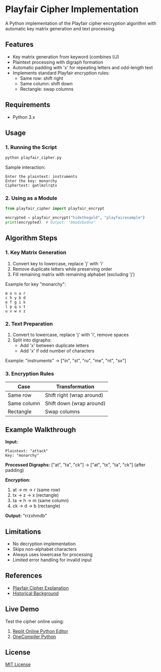 # Playfair Cipher Implementation

A Python implementation of the Playfair cipher encryption algorithm with automatic key matrix generation and text processing.

## Features
- Key matrix generation from keyword (combines I/J)
- Plaintext processing with digraph formation
- Automatic padding with 'x' for repeating letters and odd-length text
- Implements standard Playfair encryption rules:
  - Same row: shift right
  - Same column: shift down
  - Rectangle: swap columns

## Requirements
- Python 3.x

## Usage

### 1. Running the Script
```bash
python playfair_cipher.py
```
Sample interaction:
```
Enter the plaintext: instruments
Enter the key: monarchy
Ciphertext: gatlmzlrqtx
```

### 2. Using as a Module
```python
from playfair_cipher import playfair_encrypt

encrypted = playfair_encrypt("hidethegold", "playfairexample")
print(encrypted)  # Output: "bmodzbxdna"
```

## Algorithm Steps

### 1. Key Matrix Generation
1. Convert key to lowercase, replace 'j' with 'i'
2. Remove duplicate letters while preserving order
3. Fill remaining matrix with remaining alphabet (excluding 'j')

Example for key "monarchy":
```
m o n a r
c h y b d
e f g i k
l p q s t
u v w x z
```

### 2. Text Preparation
1. Convert to lowercase, replace 'j' with 'i', remove spaces
2. Split into digraphs:
   - Add 'x' between duplicate letters
   - Add 'x' if odd number of characters

Example: "instruments" → ["in", "st", "ru", "me", "nt", "sx"]

### 3. Encryption Rules
| Case          | Transformation                     |
|---------------|------------------------------------|
| Same row      | Shift right (wrap around)          |
| Same column   | Shift down (wrap around)           |
| Rectangle     | Swap columns                       |

## Example Walkthrough
**Input:**
```
Plaintext: "attack"
Key: "monarchy"
```

**Processed Digraphs:** ["at", "ta", "ck"] → ["at", "tx", "ta", "ck"] (after padding)

**Encryption:**
1. at → m → r (same row)
2. tx → z → x (rectangle)
3. ta → h → m (same column)
4. ck → d → b (rectangle)

**Output:** "rrzxhmdb"

## Limitations
- No decryption implementation
- Skips non-alphabet characters
- Always uses lowercase for processing
- Limited error handling for invalid input

## References
- [Playfair Cipher Explanation](https://www.geeksforgeeks.org/playfair-cipher-with-examples/)
- [Historical Background](https://www.cryptomuseum.com/crypto/playfair/)

## Live Demo
Test the cipher online using:
1. [Replit Online Python Editor](https://replit.com/)
2. [OneCompiler Python](https://onecompiler.com/python)

## License
[MIT License](https://opensource.org/licenses/MIT)